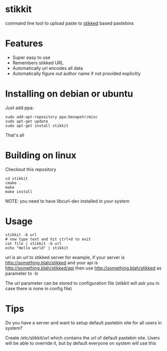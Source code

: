 stikkit
=======

command line tool to upload paste to [stikked](https://github.com/claudehohl/Stikked) based pastebins

Features
========

* Super easy to use
* Remembers stikked URL
* Automatically url encodes all data
* Automatically figure out author name if not provided explicitly

Installing on debian or ubuntu
==============================

Just add ppa:
```
sudo add-apt-repository ppa:benapetr/misc
sudo apt-get update
sudo apt-get install stikkit
```

That's all

Building on linux
=================

Checkout this repository
```
cd stikkit
cmake .
make
make install
```

NOTE: you need to have libcurl-dev installed in your system

Usage
=====

```
stikkit -b url
# now type text and hit ctrl+d to exit
cat file | stikkit -b url
echo "Hello world" | stikkit
```

url is an url to stikked server for example, if your server is http://something.blah/stikked and your api is http://something.blah/stikked/api then use http://something.blah/stikked as parameter to -b

The url parameter can be stored to configuration file (stikkit will ask you in case there is none in config file)

Tips
=====

Do you have a server and want to setup default pastebin site for all users in system?

Create /etc/stikkit/url which contains the url of default pastebin site. Users will be able to override it, but by default everyone on system will use this
